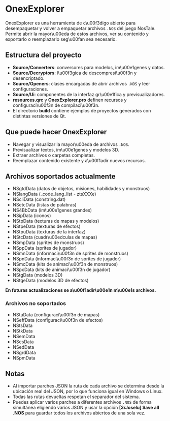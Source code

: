 # OnexExplorer

OnexExplorer es una herramienta de c\u00f3digo abierto para desempaquetar y volver a empaquetar archivos `.NOS` del juego NosTale. Permite abrir la mayor\u00eda de estos archivos, ver su contenido y exportarlo o reemplazarlo seg\u00fan sea necesario.

## Estructura del proyecto

- **Source/Converters**: conversores para modelos, im\u00e1genes y datos.
- **Source/Decryptors**: l\u00f3gica de descompresi\u00f3n y desencriptado.
- **Source/Openers**: clases encargadas de abrir archivos `.NOS` y leer configuraciones.
- **Source/Ui**: componentes de la interfaz gr\u00e1fica y previsualizadores.
- **resources.qrc** y **OnexExplorer.pro** definen recursos y configuraci\u00f3n de compilaci\u00f3n.
- El directorio **build** contiene ejemplos de proyectos generados con distintas versiones de Qt.

## Que puede hacer OnexExplorer

- Navegar y visualizar la mayor\u00eda de archivos `.NOS`.
- Previsualizar textos, im\u00e1genes y modelos 3D.
- Extraer archivos o carpetas completas.
- Reemplazar contenido existente y a\u00f1adir nuevos recursos.

## Archivos soportados actualmente

- NSgtdData (datos de objetos, misiones, habilidades y monstruos)
- NSlangData (_code_lang_list - ztsXXXe)
- NScliData (constring.dat)
- NSetcData (listas de palabras)
- NS4BbData (im\u00e1genes grandes)
- NSipData (iconos)
- NStpData (texturas de mapas y modelos)
- NStpeData (texturas de efectos)
- NStpuData (texturas de la interfaz)
- NStcData (cuadr\u00edculas de mapas)
- NSmpData (sprites de monstruos)
- NSppData (sprites de jugador)
- NSmnData (informaci\u00f3n de sprites de monstruos)
- NSpnData (informaci\u00f3n de sprites de jugador)
- NSmcData (kits de animaci\u00f3n de monstruos)
- NSpcData (kits de animaci\u00f3n de jugador)
- NStgData (modelos 3D)
- NStgeData (modelos 3D de efectos)

**En futuras actualizaciones se a\u00f1adir\u00e1n m\u00e1s archivos.**

### Archivos no soportados

- NStuData (configuraci\u00f3n de mapas)
- NSeffData (configuraci\u00f3n de efectos)
- NStsData
- NStkData
- NSemData
- NSesData
- NSedData
- NSgrdData
- NSpmData

## Notas

- Al importar parches JSON la ruta de cada archivo se determina desde la ubicación real del JSON, por lo que funciona igual en Windows o Linux.
- Todas las rutas devueltas respetan el separador del sistema.
- Puedes aplicar varios parches a diferentes archivos `.NOS` de forma simultánea eligiendo varios JSON y usar la opción **[3rJoselu] Save all .NOS** para guardar todos los archivos abiertos de una sola vez.

